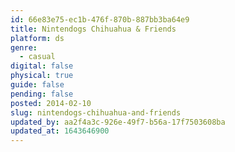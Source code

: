 ```yaml
---
id: 66e83e75-ec1b-476f-870b-887bb3ba64e9
title: Nintendogs Chihuahua & Friends
platform: ds
genre:
  - casual
digital: false
physical: true
guide: false
pending: false
posted: 2014-02-10
slug: nintendogs-chihuahua-and-friends
updated_by: aa2f4a3c-926e-49f7-b56a-17f7503608ba
updated_at: 1643646900
---
```


